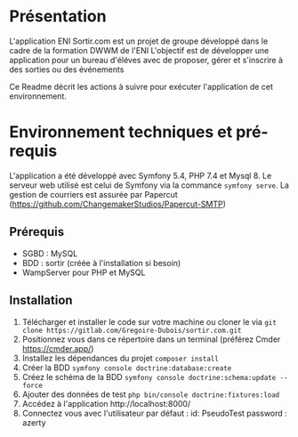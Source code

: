 # Présentation
L'application ENI Sortir.com est un projet de groupe développé dans le cadre de la formation DWWM de l'ENI 
L'objectif est de développer une application pour un bureau d'éléves avec de proposer, gérer et s'inscrire à des sorties ou des événements

Ce Readme décrit les actions à suivre pour exécuter l'application de cet environnement.

# Environnement techniques et pré-requis
L'application a été développé avec Symfony 5.4, PHP 7.4 et Mysql 8.
Le serveur web utilisé est celui de Symfony via la commance `symfony serve`. 
La gestion de courriers est assurée par Papercut (https://github.com/ChangemakerStudios/Papercut-SMTP)

## Prérequis
 - SGBD : MySQL
 - BDD : sortir (créée à l'installation si besoin)
 - WampServer pour PHP et MySQL

## Installation
1. Télécharger et installer le code sur votre machine ou cloner le via `git clone https://gitlab.com/Gregoire-Dubois/sortir.com.git`
2. Positionnez vous dans ce répertoire dans un terminal (préférez Cmder https://cmder.app/)
3. Installez les dépendances du projet `composer install`
4. Créer la BDD `symfony console doctrine:database:create`
5. Créez le schéma de la BDD `symfony console doctrine:schema:update --force`
6. Ajouter des données de test `php bin/console doctrine:fixtures:load`
7. Accédez à l'application http://localhost:8000/
8. Connectez vous avec l'utilisateur par défaut :
   id: PseudoTest
   password : azerty 
